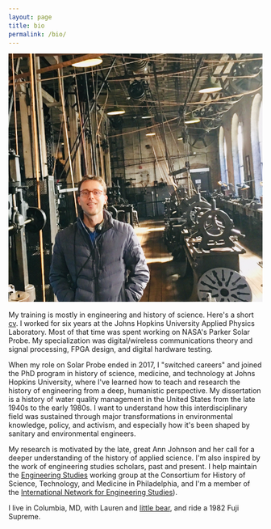 ```yaml
---
layout: page
title: bio
permalink: /bio/
---
```


![](/assets/ryan.jpg)

My training is mostly in engineering and history of science. Here's a short [cv](/assets/hearty-cv.pdf). I worked for six years at the Johns Hopkins University Applied Physics Laboratory. Most of that time was spent working on NASA's Parker Solar Probe. My specialization was digital/wireless communications theory and signal processing, FPGA design, and digital hardware testing.

When my role on Solar Probe ended in 2017, I "switched careers" and joined the PhD program in history of science, medicine, and technology at Johns Hopkins University, where I've learned how to teach and research the history of engineering from a deep, humanistic perspective. My dissertation is a history of water quality management in the United States from the late 1940s to the early 1980s. I want to understand how this interdisciplinary field was sustained through major transformations in environmental knowledge, policy, and activism, and especially how it's been shaped by sanitary and environmental engineers.

My research is motivated by the late, great Ann Johnson and her call for a deeper understanding of the history of applied science. I'm also inspired by the work of engineering studies scholars, past and present. I help maintain the [Engineering Studies](https://www.chstm.org/content/engineering-studies-0) working group at the Consortium for History of Science, Technology, and Medicine in Philadelphia, and I'm a member of the [International Network for Engineering Studies](https://www.inesweb.org/)).

I live in Columbia, MD, with Lauren and [little bear](/assets/little-bear.jpg), and ride a 1982 Fuji Supreme.
